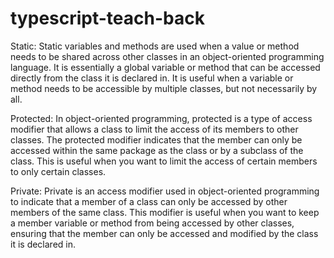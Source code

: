 # typescript-teach-back 
Static: Static variables and methods are used when a value or method needs to be shared across other classes in an object-oriented programming language. It is essentially a global variable or method that can be accessed directly from the class it is declared in. It is useful when a variable or method needs to be accessible by multiple classes, but not necessarily by all.

Protected: In object-oriented programming, protected is a type of access modifier that allows a class to limit the access of its members to other classes. The protected modifier indicates that the member can only be accessed within the same package as the class or by a subclass of the class. This is useful when you want to limit the access of certain members to only certain classes.

Private: Private is an access modifier used in object-oriented programming to indicate that a member of a class can only be accessed by other members of the same class. This modifier is useful when you want to keep a member variable or method from being accessed by other classes, ensuring that the member can only be accessed and modified by the class it is declared in.
